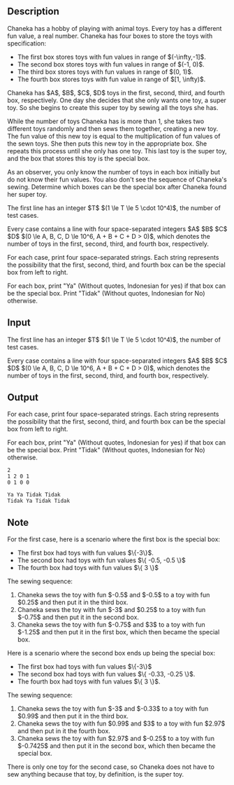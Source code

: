 ## Description

<div><p>Chaneka has a hobby of playing with animal toys. Every toy has a different fun value, a real number. Chaneka has four boxes to store the toys with specification: </p><ul> <li> The first box stores toys with fun values in range of $(-\infty,-1]$. </li><li> The second box stores toys with fun values in range of $(-1, 0)$. </li><li> The third box stores toys with fun values in range of $(0, 1)$. </li><li> The fourth box stores toys with fun value in range of $[1, \infty)$. </li></ul><p>Chaneka has $A$, $B$, $C$, $D$ toys in the first, second, third, and fourth box, respectively. One day she decides that she only wants one toy, a super toy. So she begins to create this super toy by sewing all the toys she has.</p><p>While the number of toys Chaneka has is more than 1, she takes two different toys randomly and then sews them together, creating a new toy. The fun value of this new toy is equal to the multiplication of fun values of the sewn toys. She then puts this new toy in the appropriate box. She repeats this process until she only has one toy. This last toy is the super toy, and the box that stores this toy is the special box.</p><p>As an observer, you only know the number of toys in each box initially but do not know their fun values. You also don't see the sequence of Chaneka's sewing. Determine which boxes can be the special box after Chaneka found her super toy.</p></div><div class="input-specification"><p>The first line has an integer $T$ $(1 \le T \le 5 \cdot 10^4)$, the number of test cases.</p><p>Every case contains a line with four space-separated integers $A$ $B$ $C$ $D$ $(0 \le A, B, C, D \le 10^6, A + B + C + D &gt; 0)$, which denotes the number of toys in the first, second, third, and fourth box, respectively.</p></div><div class="output-specification"><p>For each case, print four space-separated strings. Each string represents the possibility that the first, second, third, and fourth box can be the special box from left to right.</p><p>For each box, print "Ya" (Without quotes, Indonesian for yes) if that box can be the special box. Print "Tidak" (Without quotes, Indonesian for No) otherwise.</p></div>

## Input

<p>The first line has an integer $T$ $(1 \le T \le 5 \cdot 10^4)$, the number of test cases.</p><p>Every case contains a line with four space-separated integers $A$ $B$ $C$ $D$ $(0 \le A, B, C, D \le 10^6, A + B + C + D &gt; 0)$, which denotes the number of toys in the first, second, third, and fourth box, respectively.</p>

## Output

<p>For each case, print four space-separated strings. Each string represents the possibility that the first, second, third, and fourth box can be the special box from left to right.</p><p>For each box, print "Ya" (Without quotes, Indonesian for yes) if that box can be the special box. Print "Tidak" (Without quotes, Indonesian for No) otherwise.</p>





```input1
2
1 2 0 1
0 1 0 0
```




```output1
Ya Ya Tidak Tidak
Tidak Ya Tidak Tidak
```



## Note

<p>For the first case, here is a scenario where the first box is the special box: </p><ul> <li> The first box had toys with fun values $\{-3\}$. </li><li> The second box had toys with fun values $\{ -0.5, -0.5 \}$ </li><li> The fourth box had toys with fun values $\{ 3 \}$ </li></ul><p>The sewing sequence: </p><ol> <li> Chaneka sews the toy with fun $-0.5$ and $-0.5$ to a toy with fun $0.25$ and then put it in the third box. </li><li> Chaneka sews the toy with fun $-3$ and $0.25$ to a toy with fun $-0.75$ and then put it in the second box. </li><li> Chaneka sews the toy with fun $-0.75$ and $3$ to a toy with fun $-1.25$ and then put it in the first box, which then became the special box. </li></ol><p>Here is a scenario where the second box ends up being the special box: </p><ul> <li> The first box had toys with fun values $\{-3\}$ </li><li> The second box had toys with fun values $\{ -0.33, -0.25 \}$. </li><li> The fourth box had toys with fun values $\{ 3 \}$. </li></ul><p>The sewing sequence: </p><ol> <li> Chaneka sews the toy with fun $-3$ and $-0.33$ to a toy with fun $0.99$ and then put it in the third box. </li><li> Chaneka sews the toy with fun $0.99$ and $3$ to a toy with fun $2.97$ and then put in it the fourth box. </li><li> Chaneka sews the toy with fun $2.97$ and $-0.25$ to a toy with fun $-0.7425$ and then put it in the second box, which then became the special box. </li></ol> There is only one toy for the second case, so Chaneka does not have to sew anything because that toy, by definition, is the super toy.

